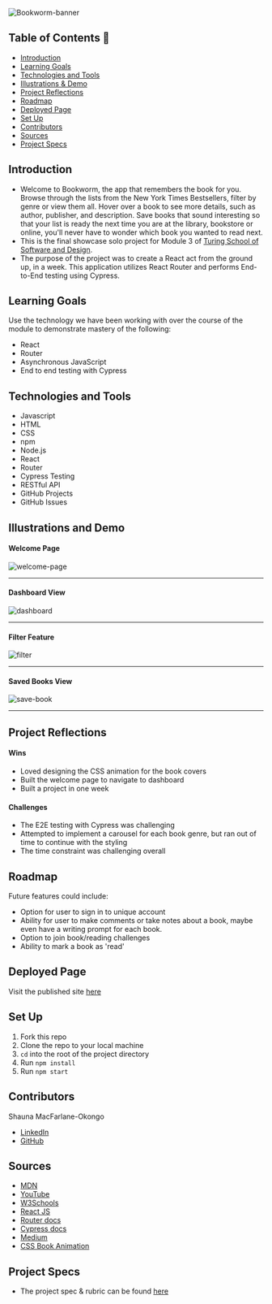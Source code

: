 ![Bookworm-banner](https://user-images.githubusercontent.com/102887963/189165334-44a72f86-54cc-4da2-a8a7-87fab7ff652f.png)
## Table of Contents 📖
- [Introduction](#introduction)
- [Learning Goals](#learning-goals)
- [Technologies and Tools](#technologies-and-tools)
- [Illustrations & Demo](#illustrations-and-demo)
- [Project Reflections](#project-reflections)
- [Roadmap](#roadmap)
- [Deployed Page](#deployed-page)
- [Set Up](#set-up)
- [Contributors](#contributors)
- [Sources](#sources)
- [Project Specs](#project-specs)

## Introduction
- Welcome to Bookworm, the app that remembers the book for you. Browse through the lists from the New York Times Bestsellers, filter by genre or view them all. Hover over a book to see more details, such as author, publisher, and description. Save books that sound interesting so that your list is ready the next time you are at the library, bookstore or online, you'll never have to wonder which book you wanted to read next.
- This is the final showcase solo project for Module 3 of [Turing School of Software and Design](https://turing.edu/). 
- The purpose of the project was to create a React act from the ground up, in a week. This application utilizes React Router and performs End-to-End testing using Cypress. 

## Learning Goals
Use the technology we have been working with over the course of the module to demonstrate mastery of the following:
- React
- Router
- Asynchronous JavaScript
- End to end testing with Cypress

## Technologies and Tools
- Javascript
- HTML
- CSS
- npm
- Node.js
- React
- Router
- Cypress Testing
- RESTful API
- GitHub Projects
- GitHub Issues

## Illustrations and Demo
#### Welcome Page
![welcome-page](https://user-images.githubusercontent.com/102887963/192186417-c4231b5e-6620-4c41-9d4d-48a497fe68ee.gif)

----
#### Dashboard View
![dashboard](https://user-images.githubusercontent.com/102887963/192186245-5048829a-8a33-45e0-bb0e-7b3f038e8511.gif)

----
#### Filter Feature
![filter](https://user-images.githubusercontent.com/102887963/192186811-977bddf9-215a-4c63-a9a4-c8cee71cd0bb.gif)

----
#### Saved Books View
![save-book](https://user-images.githubusercontent.com/102887963/192188144-608e4c87-705f-490d-ba80-9f3c4981d955.gif)

----

## Project Reflections
#### Wins
- Loved designing the CSS animation for the book covers
- Built the welcome page to navigate to dashboard
- Built a project in one week

#### Challenges
- The E2E testing with Cypress was challenging
- Attempted to implement a carousel for each book genre, but ran out of time to continue with the styling
- The time constraint was challenging overall

## Roadmap
Future features could include:
- Option for user to sign in to unique account
- Ability for user to make comments or take notes about a book, maybe even have a writing prompt for each book.
- Option to join book/reading challenges
- Ability to mark a book as 'read'

## Deployed Page
Visit the published site [here](https://bookworm-eight.vercel.app/)

## Set Up
1. Fork this repo
2. Clone the repo to your local machine
3. `cd` into the root of the project directory
4. Run `npm install`
5. Run `npm start`

## Contributors
 Shauna MacFarlane-Okongo
 - [LinkedIn](https://github.com/DrSLMac)
 - [GitHub](https://github.com/DrSLMac)
 
## Sources
 - [MDN](http://developer.mozilla.org/en-US/)
 - [YouTube](https://www.youtube.com/)
 - [W3Schools](https://www.w3schools.com/)
 - [React JS](https://reactjs.org/)
 - [Router docs](https://reactrouter.com/)
 - [Cypress docs](https://docs.cypress.io/guides/overview/why-cypress)
 - [Medium](https://medium.com/)
 - [CSS Book Animation](https://devsnap.me/css-book-effects)

## Project Specs
 - The project spec & rubric can be found [here](https://frontend.turing.edu/projects/module-3/showcase.html)
